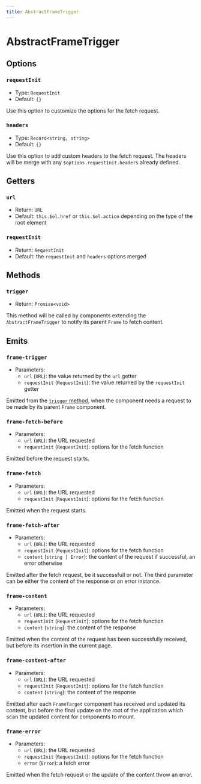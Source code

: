 ```yaml
---
title: AbstractFrameTrigger
---
```


# AbstractFrameTrigger

## Options

### `requestInit`

- Type: `RequestInit`
- Default: `{}`

Use this option to customize the options for the fetch request.

### `headers`

- Type: `Record<string, string>`
- Default: `{}`

Use this option to add custom headers to the fetch request. The headers will be merge with any `$options.requestInit.headers` already defined.

## Getters

### `url`

- Return: `URL`
- Default: `this.$el.href` or `this.$el.action` depending on the type of the root element

### `requestInit`

- Return: `RequestInit`
- Default: the `requestInit` and `headers` options merged

## Methods

### `trigger`

- Return: `Promise<void>`

This method will be called by components extending the `AbstractFrameTrigger` to notify its parent `Frame` to fetch content.

## Emits

### `frame-trigger`

- Parameters:
  - `url` (`URL`): the value returned by the `url` getter
  - `requestInit` (`RequestInit`): the value returned by the `requestInit` getter

Emitted from the [`trigger` method](#trigger), when the component needs a request to be made by its parent `Frame` component.

### `frame-fetch-before`

- Parameters:
  - `url` (`URL`): the URL requested
  - `requestInit` (`RequestInit`): options for the fetch function

Emitted before the request starts.

### `frame-fetch`

- Parameters:
  - `url` (`URL`): the URL requested
  - `requestInit` (`RequestInit`): options for the fetch function

Emitted when the request starts.

### `frame-fetch-after`

- Parameters:
  - `url` (`URL`): the URL requested
  - `requestInit` (`RequestInit`): options for the fetch function
  - `content` (`string | Error`): the content of the request if successful, an error otherwise

Emitted after the fetch request, be it successfull or not. The third parameter can be either the content of the response or an error instance.

### `frame-content`

- Parameters:
  - `url` (`URL`): the URL requested
  - `requestInit` (`RequestInit`): options for the fetch function
  - `content` (`string`): the content of the response

Emitted when the content of the request has been successfully received, but before its insertion in the current page.

### `frame-content-after`

- Parameters:
  - `url` (`URL`): the URL requested
  - `requestInit` (`RequestInit`): options for the fetch function
  - `content` (`string`): the content of the response

Emitted after each `FrameTarget` component has received and updated its content, but before the final update on the root of the application which scan the updated content for components to mount.

### `frame-error`

- Parameters:
  - `url` (`URL`): the URL requested
  - `requestInit` (`RequestInit`): options for the fetch function
  - `error` (`Error`): a fetch error

Emitted when the fetch request or the update of the content throw an error.
